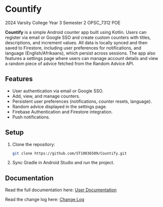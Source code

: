 # Countify
2024 Varsity College Year 3 Semester 2 OPSC_7312 POE

**Countify** is a simple Android counter app built using Kotlin. Users can register via email or Google SSO and create custom counters with titles, descriptions, and increment values. All data is locally synced and then saved to Firestore, including user preferences for notifications, and language (English/Afrikaans), which persist across sessions. The app also features a settings page where users can manage account details and view a random piece of advice fetched from the Random Advice API.

## Features
- User authentication via email or Google SSO.
- Add, view, and manage counters.
- Persistent user preferences (notifications, counter resets, language).
- Random advice displayed in the settings page.
- Firebase Authentication and Firestore integration.
- Push notifications.

## Setup
1. Clone the repository:  
   ```bash
   git clone https://github.com/ST10036509/Countify.git
2. Sync Gradle in Android Studio and run the project.

## Documentation
Read the full documentation here: [User Documentation](./user-documentation.pdf) 

Read the change log here: [Change Log](./change_log.pdf)
